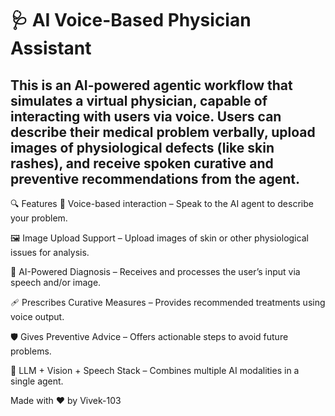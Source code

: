 # 🩺 AI Voice-Based Physician Assistant
## This is an AI-powered agentic workflow that simulates a virtual physician, capable of interacting with users via voice. Users can describe their medical problem verbally, upload images of physiological defects (like skin rashes), and receive spoken curative and preventive recommendations from the agent.

🔍 Features
🎤 Voice-based interaction – Speak to the AI agent to describe your problem.

🖼️ Image Upload Support – Upload images of skin or other physiological issues for analysis.

💬 AI-Powered Diagnosis – Receives and processes the user’s input via speech and/or image.

🩹 Prescribes Curative Measures – Provides recommended treatments using voice output.

🛡️ Gives Preventive Advice – Offers actionable steps to avoid future problems.

🧠 LLM + Vision + Speech Stack – Combines multiple AI modalities in a single agent.


Made with ❤️ by Vivek-103
